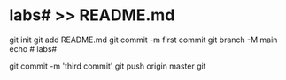 # labs# >> README.md
git init
git add README.md
git commit -m first commit
git branch -M main
echo # labs#

git commit -m 'third commit'
git push origin master
git